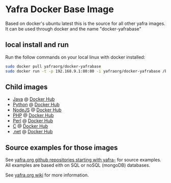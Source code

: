 # Yafra Docker Base Image
Based on docker's ubuntu latest this is the source for all other yafra images.
It can be used through docker and the name "docker-yafrabase"

## local install and run
Run the follow commands on your local linux with docker installed:

```bash
sudo docker pull yafraorg/docker-yafrabase
sudo docker run -t -p 192.168.9.1:80:80 -i yafraorg/docker-yafrabase /bin/bash
```

## Child images

 * [Java](https://github.com/yafraorg/docker-yafrajava) @ [Docker Hub](https://registry.hub.docker.com/u/yafraorg/docker-yafrajava/)
 * [Python](https://github.com/yafraorg/docker-yafrapython) @ [Docker Hub](https://registry.hub.docker.com/u/yafraorg/docker-yafrapython/)
 * [NodeJS](https://github.com/yafraorg/docker-yafranodejs) @ [Docker Hub](https://registry.hub.docker.com/u/yafraorg/docker-yafranodejs/)
 * [PHP](https://github.com/yafraorg/docker-yafraphp) @ [Docker Hub](https://registry.hub.docker.com/u/yafraorg/docker-yafraphp/)
 * [Perl](https://github.com/yafraorg/docker-yafraperl) @ [Docker Hub](https://registry.hub.docker.com/u/yafraorg/docker-yafraperl/)
 * [C](https://github.com/yafraorg/docker-yafrac) @ [Docker Hub](https://registry.hub.docker.com/u/yafraorg/docker-yafrac/)
 * [.net](https://github.com/yafraorg/docker-yafranet) @ [Docker Hub](https://registry.hub.docker.com/u/yafraorg/docker-yafranet/)
 
## Source examples for those images
See [yafra.org github repositories starting with yafra-](https://github.com/yafraorg) for source examples. All examples are based eith on SQL or noSQL (mongoDB) databases.

See [yafra.org wiki](https://github.com/yafraorg/yafra/wiki) for more information.

